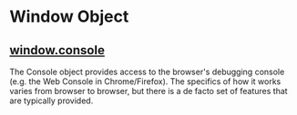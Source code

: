 # Window Object

## [window.console](https://github.com/ovpv/learn-js/tree/master/lib/window/console)
The Console object provides access to the browser's debugging console (e.g. the Web Console in Chrome/Firefox). The specifics of how it works varies from browser to browser, but there is a de facto set of features that are typically provided.